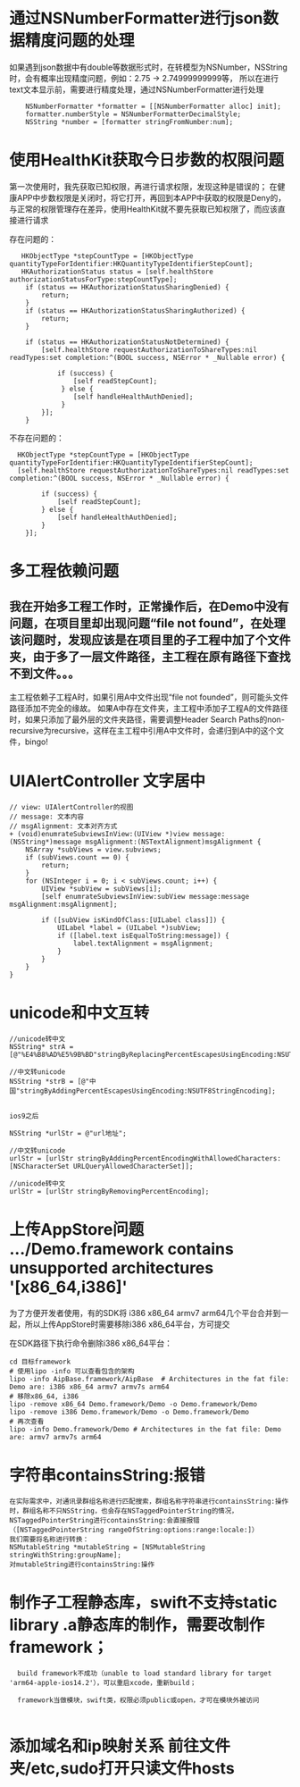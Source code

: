 # 通过NSNumberFormatter进行json数据精度问题的处理
  如果遇到json数据中有double等数据形式时，在转模型为NSNumber，NSString时，会有概率出现精度问题，例如：2.75 -> 2.74999999999等，
  所以在进行text文本显示前，需要进行精度处理，通过NSNumberFormatter进行处理
  ```
     NSNumberFormatter *formatter = [[NSNumberFormatter alloc] init];
     formatter.numberStyle = NSNumberFormatterDecimalStyle;
     NSString *number = [formatter stringFromNumber:num];
  ```

# 使用HealthKit获取今日步数的权限问题
  第一次使用时，我先获取已知权限，再进行请求权限，发现这种是错误的；
  在健康APP中步数权限是关闭时，将它打开，再回到本APP中获取的权限是Deny的，与正常的权限管理存在差异，使用HealthKit就不要先获取已知权限了，而应该直接进行请求
  
  存在问题的：
```
   HKObjectType *stepCountType = [HKObjectType quantityTypeForIdentifier:HKQuantityTypeIdentifierStepCount];
   HKAuthorizationStatus status = [self.healthStore authorizationStatusForType:stepCountType];
    if (status == HKAuthorizationStatusSharingDenied) {
        return;
    }
    if (status == HKAuthorizationStatusSharingAuthorized) {
        return;
    }
    
    if (status == HKAuthorizationStatusNotDetermined) {
        [self.healthStore requestAuthorizationToShareTypes:nil readTypes:set completion:^(BOOL success, NSError * _Nullable error) {
        
            if (success) {
                [self readStepCount];
             } else {
                [self handleHealthAuthDenied];
             }
        }];
    }
```

   不存在问题的：
```
  HKObjectType *stepCountType = [HKObjectType quantityTypeForIdentifier:HKQuantityTypeIdentifierStepCount];
  [self.healthStore requestAuthorizationToShareTypes:nil readTypes:set completion:^(BOOL success, NSError * _Nullable error) {
        
        if (success) {
            [self readStepCount];
        } else {
            [self handleHealthAuthDenied];
        }
    }];
```

# 多工程依赖问题
## 我在开始多工程工作时，正常操作后，在Demo中没有问题，在项目里却出现问题“file not found”，在处理该问题时，发现应该是在项目里的子工程中加了个文件夹，由于多了一层文件路径，主工程在原有路径下查找不到文件。。。
主工程依赖子工程A时，如果引用A中文件出现“file not founded”，则可能头文件路径添加不完全的缘故。
如果A中存在文件夹，主工程中添加子工程A的文件路径时，如果只添加了最外层的文件夹路径，需要调整Header Search Paths的non-recursive为recursive，这样在主工程中引用A中文件时，会递归到A中的这个文件，bingo!


# UIAlertController 文字居中
```
// view: UIAlertController的视图
// message: 文本内容
// msgAlignment: 文本对齐方式
+ (void)enumrateSubviewsInView:(UIView *)view message:(NSString*)message msgAlignment:(NSTextAlignment)msgAlignment {
    NSArray *subViews = view.subviews;
    if (subViews.count == 0) {
        return;
    }
    for (NSInteger i = 0; i < subViews.count; i++) {
        UIView *subView = subViews[i];
        [self enumrateSubviewsInView:subView message:message msgAlignment:msgAlignment];
        
        if ([subView isKindOfClass:[UILabel class]]) {
            UILabel *label = (UILabel *)subView;
            if ([label.text isEqualToString:message]) {
                label.textAlignment = msgAlignment;
            }
        }
    }
}
```
             
# unicode和中文互转
```
//unicode转中文
NSString* strA = [@"%E4%B8%AD%E5%9B%BD"stringByReplacingPercentEscapesUsingEncoding:NSUTF8StringEncoding];

//中文转unicode
NSString *strB = [@"中国"stringByAddingPercentEscapesUsingEncoding:NSUTF8StringEncoding];


ios9之后

NSString *urlStr = @"url地址";

//中文转unicode
urlStr = [urlStr stringByAddingPercentEncodingWithAllowedCharacters:[NSCharacterSet URLQueryAllowedCharacterSet]];

//unicode转中文
urlStr = [urlStr stringByRemovingPercentEncoding];
```


# 上传AppStore问题 .../Demo.framework contains unsupported architectures '[x86_64,i386]'
  为了方便开发者使用，有的SDK将 i386 x86_64 armv7 arm64几个平台合并到一起，所以上传AppStore时需要移除i386 x86_64平台，方可提交
  
  在SDK路径下执行命令删除i386 x86_64平台：
    
    cd 目标framework
    # 使用lipo -info 可以查看包含的架构
    lipo -info AipBase.framework/AipBase  # Architectures in the fat file: Demo are: i386 x86_64 armv7 armv7s arm64
    # 移除x86_64, i386
    lipo -remove x86_64 Demo.framework/Demo -o Demo.framework/Demo
    lipo -remove i386 Demo.framework/Demo -o Demo.framework/Demo
    # 再次查看
    lipo -info Demo.framework/Demo # Architectures in the fat file: Demo are: armv7 armv7s arm64
  



# 字符串containsString:报错
    在实际需求中，对通讯录群组名称进行匹配搜索，群组名称字符串进行containsString:操作时，群组名称不只NSString，也会存在NSTaggedPointerString的情况，NSTaggedPointerString进行containsString:会直接报错（[NSTaggedPointerString rangeOfString:options:range:locale:]）
    我们需要将名称进行转换：
    NSMutableString *mutableString = [NSMutableString stringWithString:groupName];
    对mutableString进行containsString:操作

# 制作子工程静态库，swift不支持static library .a静态库的制作，需要改制作framework；
```
  build framework不成功（unable to load standard library for target 'arm64-apple-ios14.2'），可以重启xcode，重新build；
  
  framework当做模块，swift类，权限必须public或open，才可在模块外被访问
  
```

# 添加域名和ip映射关系 前往文件夹/etc,sudo打开只读文件hosts
